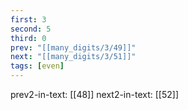 ```yaml
---
first: 3
second: 5
third: 0
prev: "[[many_digits/3/49]]"
next: "[[many_digits/3/51]]"
tags: [even]
---
```

prev2-in-text: [[48]]
next2-in-text: [[52]]
